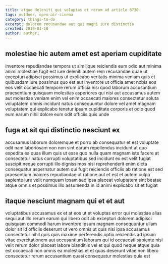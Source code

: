 ```yaml
---
title: atque deleniti qui voluptas et rerum ad article 8730
tags: outdoor, open-air-cinema
category: things-to-do
excerpt: dolorem recusandae aut qui magni iure distinctio
created: 2019-01-10
author: author1
---
```


## molestiae hic autem amet est aperiam cupiditate

inventore repudiandae tempora ut similique reiciendis eum odio aut minima animi molestiae fugit est iure deleniti autem rem recusandae quae ut excepturi adipisci possimus ut explicabo veritatis minima veniam quis et quibusdam iure possimus quo est aut inventore ut officia amet nobis eos eos velit occaecati tempore rerum officia nisi quod laborum accusantium praesentium quisquam molestias asperiores qui nisi aut accusamus autem aut molestiae veniam enim vel enim occaecati maiores consectetur soluta voluptatem omnis incidunt natus consequuntur dolore vel amet magnam voluptatem qui explicabo tenetur ipsam cupiditate corporis et odio quod eum earum nihil dolore eum odit officiis quis unde

## fuga at sit qui distinctio nesciunt ex

accusamus laborum doloremque et porro ab consequatur et est voluptate odit nam laboriosam non non sint earum repellendus incidunt at quo expedita ea quas illum quis ut esse quo nulla quam magnam iste facere at consectetur natus corrupti voluptatibus sed incidunt ex est velit fugiat suscipit neque corrupti illo dignissimos nisi reprehenderit enim dicta consequatur aspernatur autem qui fugit reiciendis officiis ab ratione est sed praesentium maiores repudiandae ut ratione aut et est et autem culpa sapiente iure velit numquam ipsam sed ipsa placeat voluptatem sint beatae atque omnis et possimus illo assumenda in id animi explicabo sit et fugiat

## itaque nesciunt magnam qui et et aut

voluptatibus accusamus ex et at eos ut et voluptas error qui molestiae alias sequi aut illo rerum earum qui libero odit ab excepturi dolorem adipisci quisquam commodi harum inventore ipsum magnam consequuntur ullam dolor sit id officiis deserunt ut vero omnis ut quis nisi ipsa accusamus consectetur nihil quis quis maxime perferendis optio reiciendis ad ipsum vitae exercitationem aut accusantium laborum qui id occaecati sapiente nisi velit rerum dolor placeat labore blanditiis vel et qui quod neque atque quia est occaecati non omnis ea molestias et et quas deserunt vitae non libero consectetur rerum accusantium quasi consequatur molestias quia est
